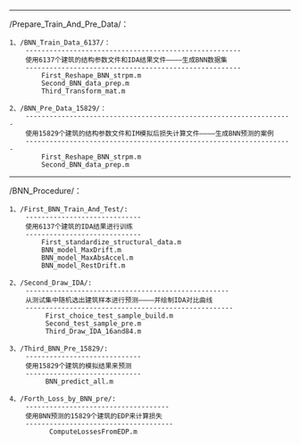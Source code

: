 **********************************************************************************
/Prepare_Train_And_Pre_Data/：

    1、/BNN_Train_Data_6137/：
        ------------------------------------------------------
        使用6137个建筑的结构参数文件和IDA结果文件————生成BNN数据集
        ------------------------------------------------------
            First_Reshape_BNN_strpm.m
            Second_BNN_data_prep.m
            Third_Transform_mat.m

    2、/BNN_Pre_Data_15829/：
        -------------------------------------------------------------------
        使用15829个建筑的结构参数文件和IM模拟后损失计算文件————生成BNN预测的案例
        -------------------------------------------------------------------
            First_Reshape_BNN_strpm.m
            Second_BNN_data_prep.m
            
**********************************************************************************        
/BNN_Procedure/：

    1、/First_BNN_Train_And_Test/:
        -----------------------------
        使用6137个建筑的IDA结果进行训练
        -----------------------------
            First_standardize_structural_data.m
            BNN_model_MaxDrift.m
            BNN_model_MaxAbsAccel.m
            BNN_model_RestDrift.m
            
    2、/Second_Draw_IDA/:
        ---------------------------------------------------
        从测试集中随机选出建筑样本进行预测————并绘制IDA对比曲线
        ----------------------------------------------------
             First_choice_test_sample_build.m
             Second_test_sample_pre.m
             Third_Draw_IDA_16and84.m
             
    3、/Third_BNN_Pre_15829/:
        -----------------------------
        使用15829个建筑的模拟结果来预测
        -----------------------------
             BNN_predict_all.m
             
    4、/Forth_Loss_by_BNN_pre/:
        ------------------------------------
        使用BNN预测的15829个建筑的EDP来计算损失
        -------------------------------------
              ComputeLossesFromEDP.m
